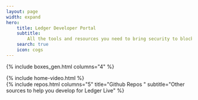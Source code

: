 ```yaml
---
layout: page
width: expand
hero:
    title: Ledger Developer Portal
    subtitle:
        All the tools and resources you need to bring security to blockchain users
    search: true
    icon: cogs
---
```


{% include boxes_gen.html columns="4" %}

 <div class="uk-visible@m">
{% include home-video.html %}
</div>

<div class="uk-visible@m">
{% include repos.html columns="5" title="Github Repos " subtitle="Other sources to help you develop for Ledger Live" %}
</div>
